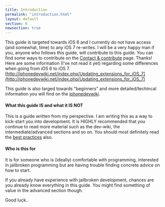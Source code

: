 ```yaml
---
title: Introduction
permalink: "introduction.html"
layout: default
section: 0
newsection: true
---
```


This guide is targeted towards iOS 6 and I currently do not have access (and somewhat, time) to any iOS 7 re-writes. I will be a very happy man if you, anyone who follows this guide, will contribute to this guide. You can find some ways to contribute on the [Contact & contribute](Contact-&-contribute.html) page. Thanks! Here are some information (I've not read it yet) regarding some differences when going from iOS 6 to iOS 7. [http://iphonedevwiki.net/index.php/Updating_extensions_for_iOS_7](http://iphonedevwiki.net/index.php/Updating_extensions_for_iOS_7)

This guide is also targed towards "beginners" and more detailed/techincal information you will find on the [iphonedevwiki](http://iphonedevwiki.net/).

#### What this guide IS and what it IS NOT

This is a guide written from my perspective. I am writing this as a way to kick-start you into development. It is HIGHLY recommended that you continue to read more material such as the dev-wiki, the intermediate/advanced sections and so on. You should most definitely read the [best practices](http://www.google.se/) also.

#### Who is this for

It is for someone who is (ideally) comfortable with programming, interested in jailbroken programming but are having trouble finding concrete advice on how to start. 

If you already have experience with jailbroken development, chances are you already know everything in this guide. You might find something of value in the advanced section though.

Good luck..